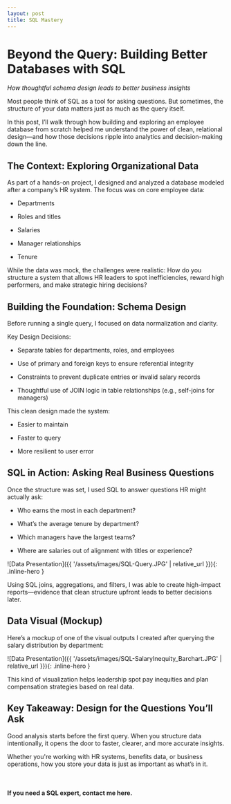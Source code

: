 ```yaml
---
layout: post
title: SQL Mastery
---
```


# Beyond the Query: Building Better Databases with SQL

*How thoughtful schema design leads to better business insights*

Most people think of SQL as a tool for asking questions. But sometimes, the structure of your data matters just as much as the query itself.

In this post, I’ll walk through how building and exploring an employee database from scratch helped me understand the power of clean, relational design—and how those decisions ripple into analytics and decision-making down the line.

## The Context: Exploring Organizational Data

As part of a hands-on project, I designed and analyzed a database modeled after a company’s HR system. The focus was on core employee data:

* Departments
 
* Roles and titles
 
* Salaries
 
* Manager relationships
 
* Tenure
 
While the data was mock, the challenges were realistic: How do you structure a system that allows HR leaders to spot inefficiencies, reward high performers, and make strategic hiring decisions?

## Building the Foundation: Schema Design

Before running a single query, I focused on data normalization and clarity.

Key Design Decisions:

* Separate tables for departments, roles, and employees
 
* Use of primary and foreign keys to ensure referential integrity
 
* Constraints to prevent duplicate entries or invalid salary records
 
* Thoughtful use of JOIN logic in table relationships (e.g., self-joins for managers)
 
This clean design made the system:

* Easier to maintain
 
* Faster to query
 
* More resilient to user error

## SQL in Action: Asking Real Business Questions

Once the structure was set, I used SQL to answer questions HR might actually ask:

* Who earns the most in each department?
 
* What’s the average tenure by department?
 
* Which managers have the largest teams?
 
* Where are salaries out of alignment with titles or experience?

![Data Presentation]({{ '/assets/images/SQL-Query.JPG' | relative_url }}){: .inline-hero }

Using SQL joins, aggregations, and filters, I was able to create high-impact reports—evidence that clean structure upfront leads to better decisions later.

## Data Visual (Mockup)

Here’s a mockup of one of the visual outputs I created after querying the salary distribution by department:

![Data Presentation]({{ '/assets/images/SQL-SalaryInequity_Barchart.JPG' | relative_url }}){: .inline-hero }

This kind of visualization helps leadership spot pay inequities and plan compensation strategies based on real data.

## Key Takeaway: Design for the Questions You’ll Ask

Good analysis starts before the first query. When you structure data intentionally, it opens the door to faster, clearer, and more accurate insights.

Whether you're working with HR systems, benefits data, or business operations, how you store your data is just as important as what’s in it.

<br>

#### If you need a SQL expert, contact me here.

